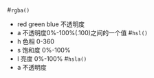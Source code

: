 #`rgba()`
- red green blue 不透明度
- a 不透明度0%-100%(.100)之间的一个值
#`hsl()`
- h 色相 0-360
- s 饱和度 0%-100%
- l 亮度 0%-100%
#`hsla()`
- a 不透明度
